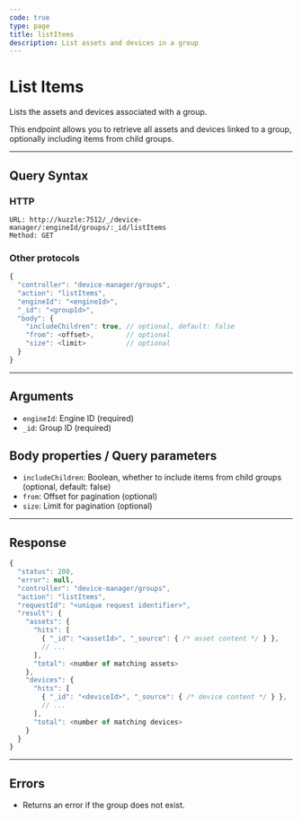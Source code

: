 ```yaml
---
code: true
type: page
title: listItems
description: List assets and devices in a group
---
```


# List Items

Lists the assets and devices associated with a group.

This endpoint allows you to retrieve all assets and devices linked to a group, optionally including items from child groups.

---

## Query Syntax

### HTTP

```http
URL: http://kuzzle:7512/_/device-manager/:engineId/groups/:_id/listItems
Method: GET
```

### Other protocols

```js
{
  "controller": "device-manager/groups",
  "action": "listItems",
  "engineId": "<engineId>",
  "_id": "<groupId>",
  "body": {
    "includeChildren": true, // optional, default: false
    "from": <offset>,        // optional
    "size": <limit>          // optional
  }
}
```

---

## Arguments

- `engineId`: Engine ID (required)
- `_id`: Group ID (required)

## Body properties / Query parameters

- `includeChildren`: Boolean, whether to include items from child groups (optional, default: false)
- `from`: Offset for pagination (optional)
- `size`: Limit for pagination (optional)

---

## Response

```js
{
  "status": 200,
  "error": null,
  "controller": "device-manager/groups",
  "action": "listItems",
  "requestId": "<unique request identifier>",
  "result": {
    "assets": {
      "hits": [
        { "_id": "<assetId>", "_source": { /* asset content */ } },
        // ...
      ],
      "total": <number of matching assets>
    },
    "devices": {
      "hits": [
        { "_id": "<deviceId>", "_source": { /* device content */ } },
        // ...
      ],
      "total": <number of matching devices>
    }
  }
}
```

---

## Errors

- Returns an error if the group does not exist.